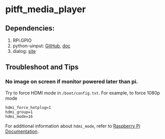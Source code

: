 # pitft_media_player

## Dependencies:

1. RPi.GPIO
2. python-uinput: [GitHub](https://github.com/tuomasjjrasanen/python-uinput), [doc](http://tjjr.fi/sw/python-uinput/)
3. dialog: [site](https://invisible-island.net/dialog/dialog.html)

## Troubleshoot and Tips

### No image on screen if monitor powered later than pi.

Try to force HDMI mode in ```/boot/config.txt```. For example, to force 1080p mode

```
hdmi_force_hotplug=1
hdmi_group=1
hdmi_mode=16
```

For additional information about ```hdmi_mode```, refer to [Raspberry Pi Documentation](https://www.raspberrypi.org/documentation/configuration/config-txt/video.md).
